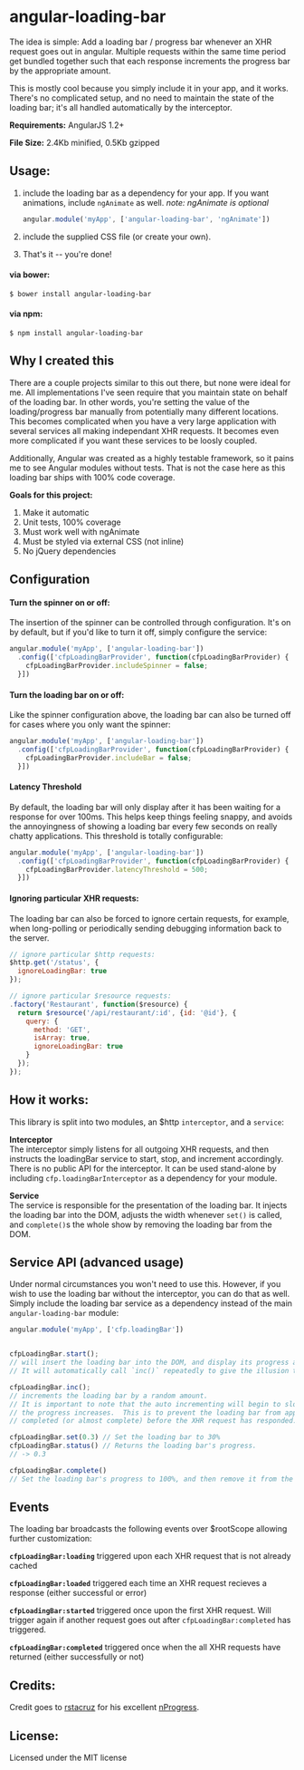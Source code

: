 angular-loading-bar
===================

The idea is simple: Add a loading bar / progress bar whenever an XHR request goes out in angular.  Multiple requests within the same time period get bundled together such that each response increments the progress bar by the appropriate amount.

This is mostly cool because you simply include it in your app, and it works.  There's no complicated setup, and no need to maintain the state of the loading bar; it's all handled automatically by the interceptor.

**Requirements:** AngularJS 1.2+

**File Size:** 2.4Kb minified, 0.5Kb gzipped


## Usage:

1. include the loading bar as a dependency for your app.  If you want animations, include `ngAnimate` as well. *note: ngAnimate is optional*

    ```js
    angular.module('myApp', ['angular-loading-bar', 'ngAnimate'])
    ```
    
2. include the supplied CSS file (or create your own).
3. That's it -- you're done!

#### via bower:
```
$ bower install angular-loading-bar
```
#### via npm:
```
$ npm install angular-loading-bar
```


## Why I created this
There are a couple projects similar to this out there, but none were ideal for me.  All implementations I've seen require that you maintain state on behalf of the loading bar.  In other words, you're setting the value of the loading/progress bar manually from potentially many different locations.  This becomes complicated when you have a very large application with several services all making independant XHR requests. It becomes even more complicated if you want these services to be loosly coupled.

Additionally, Angular was created as a highly testable framework, so it pains me to see Angular modules without tests.  That is not the case here as this loading bar ships with 100% code coverage.


**Goals for this project:**

1. Make it automatic
2. Unit tests, 100% coverage
3. Must work well with ngAnimate
4. Must be styled via external CSS (not inline)
5. No jQuery dependencies


## Configuration

#### Turn the spinner on or off:
The insertion of the spinner can be controlled through configuration.  It's on by default, but if you'd like to turn it off, simply configure the service:

```js
angular.module('myApp', ['angular-loading-bar'])
  .config(['cfpLoadingBarProvider', function(cfpLoadingBarProvider) {
    cfpLoadingBarProvider.includeSpinner = false;
  }])
```

#### Turn the loading bar on or off:
Like the spinner configuration above, the loading bar can also be turned off for cases where you only want the spinner:

```js
angular.module('myApp', ['angular-loading-bar'])
  .config(['cfpLoadingBarProvider', function(cfpLoadingBarProvider) {
    cfpLoadingBarProvider.includeBar = false;
  }])
```

#### Latency Threshold
By default, the loading bar will only display after it has been waiting for a response for over 100ms.  This helps keep things feeling snappy, and avoids the annoyingness of showing a loading bar every few seconds on really chatty applications.  This threshold is totally configurable:

```js
angular.module('myApp', ['angular-loading-bar'])
  .config(['cfpLoadingBarProvider', function(cfpLoadingBarProvider) {
    cfpLoadingBarProvider.latencyThreshold = 500;
  }])
```

#### Ignoring particular XHR requests:
The loading bar can also be forced to ignore certain requests, for example, when long-polling or periodically sending debugging information back to the server.

```js
// ignore particular $http requests:
$http.get('/status', {
  ignoreLoadingBar: true
});

```


```js
// ignore particular $resource requests:
.factory('Restaurant', function($resource) {
  return $resource('/api/restaurant/:id', {id: '@id'}, {
    query: {
      method: 'GET',
      isArray: true,
      ignoreLoadingBar: true
    }
  });
});

```




## How it works:
This library is split into two modules, an $http `interceptor`, and a `service`:

**Interceptor**  
The interceptor simply listens for all outgoing XHR requests, and then instructs the loadingBar service to start, stop, and increment accordingly.  There is no public API for the interceptor.  It can be used stand-alone by including `cfp.loadingBarInterceptor` as a dependency for your module.

**Service**  
The service is responsible for the presentation of the loading bar.  It injects the loading bar into the DOM, adjusts the width whenever `set()` is called, and `complete()`s the whole show by removing the loading bar from the DOM.

## Service API (advanced usage)
Under normal circumstances you won't need to use this.  However, if you wish to use the loading bar without the interceptor, you can do that as well.  Simply include the loading bar service as a dependency instead of the main `angular-loading-bar` module:

```js
angular.module('myApp', ['cfp.loadingBar'])
```


```js

cfpLoadingBar.start();
// will insert the loading bar into the DOM, and display its progress at 1%.
// It will automatically call `inc()` repeatedly to give the illusion that the page load is progressing.

cfpLoadingBar.inc();
// increments the loading bar by a random amount.
// It is important to note that the auto incrementing will begin to slow down as
// the progress increases.  This is to prevent the loading bar from appearing
// completed (or almost complete) before the XHR request has responded. 

cfpLoadingBar.set(0.3) // Set the loading bar to 30%
cfpLoadingBar.status() // Returns the loading bar's progress.
// -> 0.3

cfpLoadingBar.complete()
// Set the loading bar's progress to 100%, and then remove it from the DOM.

```

## Events
The loading bar broadcasts the following events over $rootScope allowing further customization:

**`cfpLoadingBar:loading`** triggered upon each XHR request that is not already cached

**`cfpLoadingBar:loaded`** triggered each time an XHR request recieves a response (either successful or error)

**`cfpLoadingBar:started`** triggered once upon the first XHR request.  Will trigger again if another request goes out after `cfpLoadingBar:completed` has triggered.

**`cfpLoadingBar:completed`** triggered once when the all XHR requests have returned (either successfully or not)

## Credits: 
Credit goes to [rstacruz](https://github.com/rstacruz) for his excellent [nProgress](https://github.com/rstacruz/nprogress).

## License:
Licensed under the MIT license

